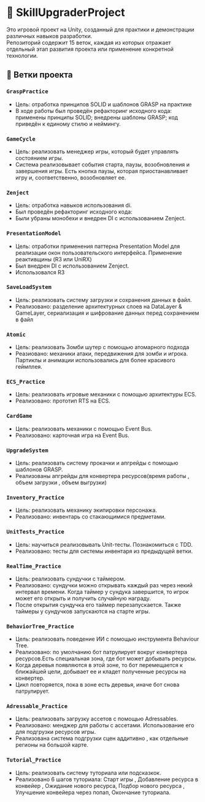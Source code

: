 # 🚀 SkillUpgraderProject

Это игровой проект на Unity, созданный для практики и демонстрации различных навыков разработки.  
Репозиторий содержит 15 веток, каждая из которых отражает отдельный этап развития проекта или применение конкретной технологии.

## 📌 Ветки проекта

### `GraspPractice`  
- Цель: отработка принципов SOLID и шаблонов GRASP на практике
- В ходе работы был проведён рефакторинг исходного кода:
применены принципы SOLID;
внедрены шаблоны GRASP;
код приведён к единому стилю и неймингу.

### `GameCycle`  
- Цель: реализовать менеджер игры, который будет управлять состоянием игры.  
- Система реализовывает события старта, паузы, возобновления и завершения игры. Есть кнопка паузы, которая приостанавливает игру и, соответственно, возобновляет ее.  

### `Zenject`  
- Цель: отработка навыков использования di.  
- Был проведён рефакторинг исходного кода:
- Были убраны монобехи и внедрен DI с использованием Zenject.  

### `PresentationModel`  
- Цель: отработки применения паттерна Presentation Model для реализации окон пользовательского интерфейса. Применение реактивщины (R3 или UniRX)  
- Был внедрен DI с использованием Zenject.
- Использовался R3   

### `SaveLoadSystem`  
- Цель: реализовать систему загрузки и сохранения данных в файл.
- Реализовано: разделение архитектурных слоев на DataLayer & GameLayer, сериализация и шифрование данных перед сохранением в файл

### `Atomic`  
- Цель: реализовать Зомби шутер с помощью атомарного подхода
- Реазиовано: механики атаки, передвижения для зомби и игрока. Партиклы и анимации использовались для более красивого геймплея.

### `ECS_Practice`  
- Цель: реализовать игровые механики с помощью архитектуры ECS.
- Реализовано: прототип RTS на ECS.

### `CardGame`  
- Цель: реализовать механики с помощью Event Bus.
- Реализовано: карточная игра на Event Bus.
  
### `UpgradeSystem`  
- Цель: реализовать систему прокачки и апгрейды с помощью шаблонов GRASP.
- Реализованы апгрейды для конвертера ресурсов(время работы , объем загрузки , объем выгрузки)

### `Inventory_Practice`  
- Цель: реализовать механику экипировки персонажа.
- Реализовано: инвентарь со стакающимися предметами.

### `UnitTests_Practice`  
- Цель: научиться реализовывать Unit-тесты. Познакомиться с TDD.
- Реализовано: тесты для системы инвентаря из предыдущей ветки.

### `RealTime_Practice`  
- Цель: реализовать сундучки с таймером.
- Реализовано: сундучки можно открывать каждый раз через некий интервал времени. Когда таймер у сундука завершится, то игрок может его открыть и получить случайную награду.
- После открытия сундучка его таймер перезапускается. Также таймеры у сундучков запускаются на старте игры.

### `BehaviorTree_Practice`  
- Цель: реализовать поведение ИИ с помощью инструмента Behaviour Tree.
- Реализовано: по умолчанию бот патрулирует вокруг конвертера ресурсов.Есть специальная зона, где бот может добывать ресурсы.
- Когда деревья появляются в этой зоне, то бот перемещается к ближайшей цели, добывает ее и кладет полученные ресурсы на конвертер.
- Цикл повторяется, пока в зоне есть деревья, иначе бот снова патрулирует.

### `Adressable_Practice`  
- Цель: реализовать загрузку ассетов с помощью Adressables.
- Реализовано: менджер для работы с ассетами. Использование его для подгрузки ресурсов игры.
- Реализована система подгрузки сцен аддитивно , как отдельные регионы на большой карте.

### `Tutorial_Practice`  
- Цель: реализовать систему туториала или подсказкок.
- Реализовано 6 шагов туториала: Старт игры , Добавление ресурса в конвейер , Ожидание нового ресурса, Подбор нового ресурса , Улучшение конвейера через попап, Окончание туториала.



